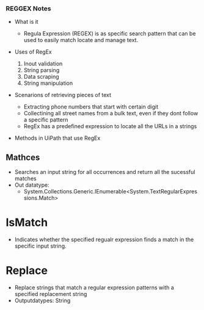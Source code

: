 ### REGGEX Notes 


- What is it 

    - Regula Expression (REGEX) is as specific search pattern that can be used to easily match locate and manage text. 
- Uses of RegEx
    1. Inout validation 
    2. String parsing 
    3. Data scraping 
    4. String manipulation 

- Scenarions of retrieving pieces of text
    - Extracting phone numbers that start with certain digit
    - Collectining all street names from a bulk text, even if they dont follow a specific pattern 
    - RegEx has a predefined expression to locate all the URLs in a strings

- Methods in UiPath that use RegEx 

## Mathces
- Searches an input string for all occurrences and return all the sucessful matches 
- Out datatype: 
    - System.Collections.Generic.IEnumerable<System.TextRegularExpressions.Match>
# IsMatch 
- Indicates whether the specified regualr expression finds a match in the specific input string.
# Replace
- Replace strings that match a regular expression patterns with a specified replacement string
- Outputdatypes: String

